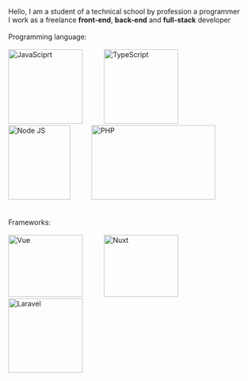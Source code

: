 Hello, I am a student of a technical school by profession a programmer <br>
I work as a freelance <b>front-end</b>, <b>back-end</b> and <b>full-stack</b> developer<br>
<br>
Programming language:<br><br>
<img src="https://upload.wikimedia.org/wikipedia/commons/thumb/6/6a/JavaScript-logo.png/640px-JavaScript-logo.png" alt="JavaSciprt" title="JavaScript" width="150" height="150" /> &nbsp;&nbsp;&nbsp;&nbsp;&nbsp;&nbsp;&nbsp;&nbsp;&nbsp;
<img src="https://upload.wikimedia.org/wikipedia/commons/thumb/4/4c/Typescript_logo_2020.svg/1200px-Typescript_logo_2020.svg.png" alt="TypeScript" title="TypeScript" width="150" height="150" /> &nbsp;&nbsp;&nbsp;&nbsp;&nbsp;&nbsp;&nbsp;&nbsp;&nbsp;
<img src="https://static-00.iconduck.com/assets.00/node-js-icon-227x256-913nazt0.png" alt="Node JS" title="Node JS" width="125" height="150" /> &nbsp;&nbsp;&nbsp;&nbsp;&nbsp;&nbsp;&nbsp;&nbsp;&nbsp;
<img src="https://upload.wikimedia.org/wikipedia/commons/thumb/2/27/PHP-logo.svg/2560px-PHP-logo.svg.png" alt="PHP" title="PHP" width="250" height="150" />
<br><br><br>
Frameworks:<br><br>
<img src="https://upload.wikimedia.org/wikipedia/commons/thumb/9/95/Vue.js_Logo_2.svg/1184px-Vue.js_Logo_2.svg.png" alt="Vue" title="Vue" width="150" height="125" /> &nbsp;&nbsp;&nbsp;&nbsp;&nbsp;&nbsp;&nbsp;&nbsp;&nbsp;
<img src="https://upload.wikimedia.org/wikipedia/commons/thumb/a/ae/Nuxt_logo.svg/2560px-Nuxt_logo.svg.png" alt="Nuxt" title="Nuxt" width="150" height="125" /> &nbsp;&nbsp;&nbsp;&nbsp;&nbsp;&nbsp;&nbsp;&nbsp;&nbsp;
<img src="https://upload.wikimedia.org/wikipedia/commons/thumb/9/9a/Laravel.svg/985px-Laravel.svg.png" alt="Laravel" title="Laravel" width="150" height="150" /> &nbsp;&nbsp;&nbsp;&nbsp;&nbsp;&nbsp;&nbsp;&nbsp;&nbsp;
<br><br>
